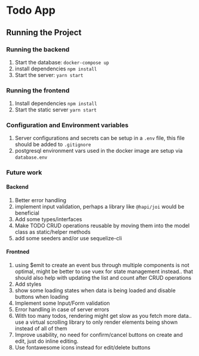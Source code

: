 # Todo App

## Running the Project

### Running the backend
1. Start the database: `docker-compose up`
2. install dependencies `npm install`
3. Start the server: `yarn start`

### Running the frontend
1. Install dependencies `npm install`
2. Start the static server `yarn start`

### Configuration and Environment variables
1. Server configurations and secrets can be setup in a `.env` file, this file should be added to `.gitignore`
2. postgresql environment vars used in the docker image are setup via `database.env`

### Future work
#### Backend
1. Better error handling
2. implement input validation, perhaps a library like `@hapi/joi` would be beneficial
3. Add some types/interfaces
4. Make TODO CRUD operations reusable by moving them into the model class as static/helper methods
5. add some seeders and/or use sequelize-cli

#### Frontned
1. using $emit to create an event bus through multiple components is not optimal, might be better to use vuex for state management instead.. that should also help with updating the list and count after CRUD operations
2. Add styles
3. show some loading states when data is being loaded and disable buttons when loading
4. Implement some Input/Form validation
5. Error handling in case of server errors
6. With too many todos, rendering might get slow as you fetch more data.. use a virtual scrolling library to only render elements being shown instead of all of them
7. Improve usability, no need for confirm/cancel buttons on create and edit, just do inline editing.
8. Use fontawesome icons instead for edit/delete buttons
